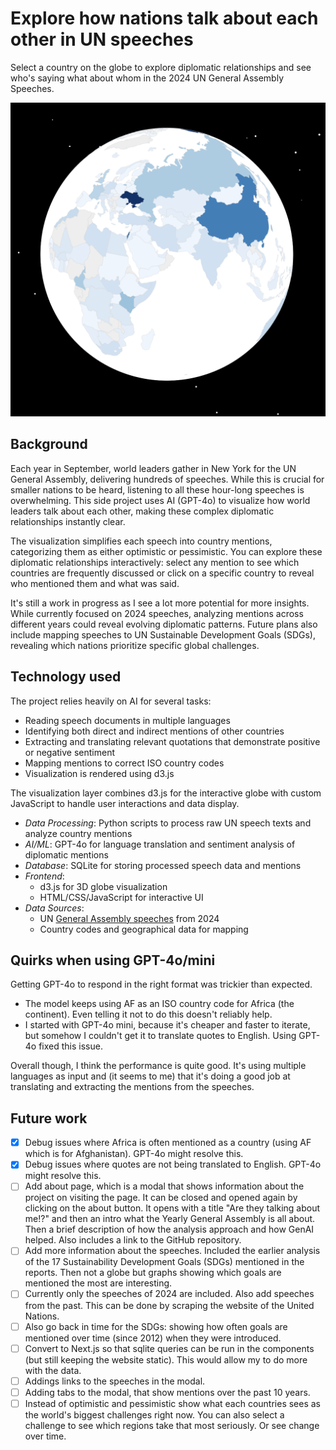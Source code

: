 # Explore how nations talk about each other in UN speeches

Select a country on the globe to explore diplomatic relationships and see who's saying what about whom in the 2024 UN General Assembly Speeches.

![Screenshot of the globe](./un-speeches.png)

## Background

Each year in September, world leaders gather in New York for the UN General Assembly, delivering hundreds of
speeches. While this is crucial for smaller nations to be heard, listening to all these hour-long speeches is
overwhelming. This side project uses AI (GPT-4o) to visualize how world leaders talk about each other, making
these complex diplomatic relationships instantly clear.

The visualization simplifies each speech into country mentions, categorizing them as either optimistic or
pessimistic. You can explore these diplomatic relationships interactively: select any mention to see which
countries are frequently discussed or click on a specific country to reveal who mentioned them and what was
said.

It's still a work in progress as I see a lot more potential for more insights. While currently focused on 2024 speeches, analyzing mentions across different years could reveal evolving diplomatic patterns. Future plans also include mapping speeches to UN Sustainable Development Goals (SDGs), revealing which nations prioritize specific global challenges.

## Technology used

The project relies heavily on AI for several tasks:

- Reading speech documents in multiple languages
- Identifying both direct and indirect mentions of other countries
- Extracting and translating relevant quotations that demonstrate positive or negative sentiment
- Mapping mentions to correct ISO country codes
- Visualization is rendered using d3.js

The visualization layer combines d3.js for the interactive globe with custom JavaScript to handle user interactions and data display.

- _Data Processing_: Python scripts to process raw UN speech texts and analyze country mentions
- _AI/ML_: GPT-4o for language translation and sentiment analysis of diplomatic mentions
- _Database_: SQLite for storing processed speech data and mentions
- _Frontend_:
  - d3.js for 3D globe visualization
  - HTML/CSS/JavaScript for interactive UI
- _Data Sources_:
  - UN [General Assembly speeches](https://gadebate.un.org/en/sessions-archive?f%5B0%5D=choose_a_session_ungad%3A607) from 2024
  - Country codes and geographical data for mapping

## Quirks when using GPT-4o/mini

Getting GPT-4o to respond in the right format was trickier than expected.

- The model keeps using AF as an ISO country code for Africa (the continent). Even telling it not to do this doesn't reliably help.
- I started with GPT-4o mini, because it's cheaper and faster to iterate, but somehow I couldn't get it to translate quotes to English. Using GPT-4o fixed this issue.

Overall though, I think the performance is quite good. It's using multiple languages as input and (it seems to me) that it's doing a good job at translating and extracting the mentions from the speeches.

## Future work

- [x] Debug issues where Africa is often mentioned as a country (using AF which is for Afghanistan). GPT-4o might resolve this.
- [x] Debug issues where quotes are not being translated to English. GPT-4o might resolve this.
- [ ] Add about page, which is a modal that shows information about the project on visiting the page. It can be closed and opened again by clicking on the about button. It opens with a title "Are they talking about me!?" and then an intro what the Yearly General Assembly is all about. Then a brief description of how the analysis approach and how GenAI helped. Also includes a link to the GitHub repository.
- [ ] Add more information about the speeches. Included the earlier analysis of the 17 Sustainability Development Goals (SDGs) mentioned in the reports. Then not a globe but graphs showing which goals are mentioned the most are interesting.
- [ ] Currently only the speeches of 2024 are included. Also add speeches from the past. This can be done by scraping the website of the United Nations.
- [ ] Also go back in time for the SDGs: showing how often goals are mentioned over time (since 2012) when they were introduced.
- [ ] Convert to Next.js so that sqlite queries can be run in the components (but still keeping the website static). This would allow my to do more with the data.
- [ ] Addings links to the speeches in the modal.
- [ ] Adding tabs to the modal, that show mentions over the past 10 years.
- [ ] Instead of optimistic and pessimistic show what each countries sees as the world's biggest challenges right now. You can also select a challenge to see which regions take that most seriously. Or see change over time.

